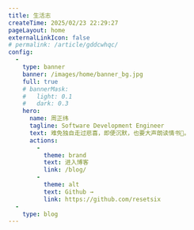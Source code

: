 ```yaml
---
title: 生活志
createTime: 2025/02/23 22:29:27
pageLayout: home
externalLinkIcon: false
# permalink: /article/gddcwhqc/
config:
  -
    type: banner
    banner: /images/home/banner_bg.jpg
    full: true
    # bannerMask:
    #   light: 0.1
    #   dark: 0.3
    hero:
      name: 周正纬
      tagline: Software Development Engineer
      text: 难免独自走过悲喜，即便沉默，也要大声朗读情书🍭。
      actions:
        -
          theme: brand
          text: 进入博客
          link: /blog/
        -
          theme: alt
          text: Github →
          link: https://github.com/resetsix
  -
    type: blog
---
```

